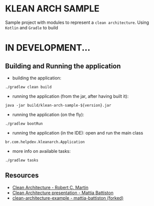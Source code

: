 # KLEAN ARCH SAMPLE

Sample project with modules to represent a `clean architecture`. 
Using `Kotlin` and `Gradle` to build

# IN DEVELOPMENT...

## Building and Running the application
* building the application:
```
./gradlew clean build
```
* running the application (from the jar, after having built it):
```
java -jar build/klean-arch-sample-${version}.jar
```
* running the application (on the fly):
```
./gradlew bootRun
```
* running the application (in the IDE): open and run the main class
```
br.com.helpdev.kleanarch.Application
```
* more info on available tasks:
```
./gradlew tasks
```

## Resources

* [Clean Architecture - Robert C. Martin](https://www.amazon.com.br/Clean-Architecture-Craftsmans-Software-Structure-ebook/dp/B075LRM681)
* [Clean Architecture presentation - Mattia Battiston](https://www.slideshare.net/mattiabattiston/real-life-clean-architecture-61242830)
* [clean-architecture-example - mattia-battiston (forked)](https://github.com/gbzarelli/clean-architecture-example)
